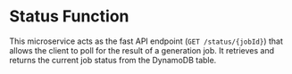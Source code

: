 # Status Function

This microservice acts as the fast API endpoint (`GET /status/{jobId}`) that allows the client to poll for the result of a generation job. It retrieves and returns the current job status from the DynamoDB table.
